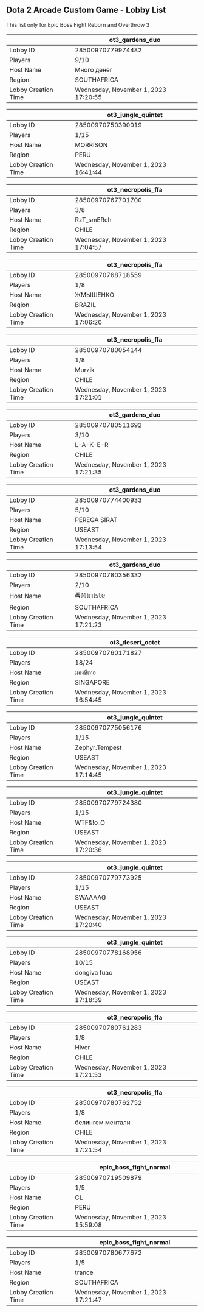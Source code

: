 ## Dota 2 Arcade Custom Game - Lobby List

This list only for Epic Boss Fight Reborn and Overthrow 3

|  | ot3_gardens_duo |
| ------ | ------ |
| Lobby ID | 28500970779974482 |
| Players | 9/10 |
| Host Name | Много денег |
| Region | SOUTHAFRICA |
| Lobby Creation Time | Wednesday, November 1, 2023 17:20:55 |


|  | ot3_jungle_quintet |
| ------ | ------ |
| Lobby ID | 28500970750390019 |
| Players | 1/15 |
| Host Name | MORRISON |
| Region | PERU |
| Lobby Creation Time | Wednesday, November 1, 2023 16:41:44 |


|  | ot3_necropolis_ffa |
| ------ | ------ |
| Lobby ID | 28500970767701700 |
| Players | 3/8 |
| Host Name | RzT_smERch |
| Region | CHILE |
| Lobby Creation Time | Wednesday, November 1, 2023 17:04:57 |


|  | ot3_necropolis_ffa |
| ------ | ------ |
| Lobby ID | 28500970768718559 |
| Players | 1/8 |
| Host Name | ЖМЫШЕНКО |
| Region | BRAZIL |
| Lobby Creation Time | Wednesday, November 1, 2023 17:06:20 |


|  | ot3_necropolis_ffa |
| ------ | ------ |
| Lobby ID | 28500970780054144 |
| Players | 1/8 |
| Host Name | Murzik |
| Region | CHILE |
| Lobby Creation Time | Wednesday, November 1, 2023 17:21:01 |


|  | ot3_gardens_duo |
| ------ | ------ |
| Lobby ID | 28500970780511692 |
| Players | 3/10 |
| Host Name | L-A-K-E-R |
| Region | CHILE |
| Lobby Creation Time | Wednesday, November 1, 2023 17:21:35 |


|  | ot3_gardens_duo |
| ------ | ------ |
| Lobby ID | 28500970774400933 |
| Players | 5/10 |
| Host Name | PEREGA SIRAT |
| Region | USEAST |
| Lobby Creation Time | Wednesday, November 1, 2023 17:13:54 |


|  | ot3_gardens_duo |
| ------ | ------ |
| Lobby ID | 28500970780356332 |
| Players | 2/10 |
| Host Name | 🚔𝕄𝕚𝕟𝕚𝕤𝕥𝕖 |
| Region | SOUTHAFRICA |
| Lobby Creation Time | Wednesday, November 1, 2023 17:21:23 |


|  | ot3_desert_octet |
| ------ | ------ |
| Lobby ID | 28500970760171827 |
| Players | 18/24 |
| Host Name | มองหีเทอ |
| Region | SINGAPORE |
| Lobby Creation Time | Wednesday, November 1, 2023 16:54:45 |


|  | ot3_jungle_quintet |
| ------ | ------ |
| Lobby ID | 28500970775056176 |
| Players | 1/15 |
| Host Name | Zephyr.Tempest |
| Region | USEAST |
| Lobby Creation Time | Wednesday, November 1, 2023 17:14:45 |


|  | ot3_jungle_quintet |
| ------ | ------ |
| Lobby ID | 28500970779724380 |
| Players | 1/15 |
| Host Name | WTF&!о_О |
| Region | USEAST |
| Lobby Creation Time | Wednesday, November 1, 2023 17:20:36 |


|  | ot3_jungle_quintet |
| ------ | ------ |
| Lobby ID | 28500970779773925 |
| Players | 1/15 |
| Host Name | SWAAAAG |
| Region | USEAST |
| Lobby Creation Time | Wednesday, November 1, 2023 17:20:40 |


|  | ot3_jungle_quintet |
| ------ | ------ |
| Lobby ID | 28500970778168956 |
| Players | 10/15 |
| Host Name | dongiva fuac |
| Region | USEAST |
| Lobby Creation Time | Wednesday, November 1, 2023 17:18:39 |


|  | ot3_necropolis_ffa |
| ------ | ------ |
| Lobby ID | 28500970780761283 |
| Players | 1/8 |
| Host Name | Hiver |
| Region | CHILE |
| Lobby Creation Time | Wednesday, November 1, 2023 17:21:53 |


|  | ot3_necropolis_ffa |
| ------ | ------ |
| Lobby ID | 28500970780762752 |
| Players | 1/8 |
| Host Name | белингем ментали |
| Region | CHILE |
| Lobby Creation Time | Wednesday, November 1, 2023 17:21:54 |


|  | epic_boss_fight_normal |
| ------ | ------ |
| Lobby ID | 28500970719509879 |
| Players | 1/5 |
| Host Name | CL |
| Region | PERU |
| Lobby Creation Time | Wednesday, November 1, 2023 15:59:08 |


|  | epic_boss_fight_normal |
| ------ | ------ |
| Lobby ID | 28500970780677672 |
| Players | 1/5 |
| Host Name | trance |
| Region | SOUTHAFRICA |
| Lobby Creation Time | Wednesday, November 1, 2023 17:21:47 |


